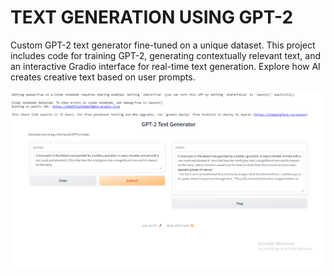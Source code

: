 # TEXT GENERATION USING GPT-2
Custom GPT-2 text generator fine-tuned on a unique dataset. This project includes code for training GPT-2, generating contextually relevant text, and an interactive Gradio interface for real-time text generation. Explore how AI creates creative text based on user prompts.


![alt text](https://github.com/Mahecoding/PRODIGY_GA_01/blob/dc170cfbfaececc3bf89ba6343308d63141c82cb/TEXT%20GENERATION%20OUTPUT.png)
